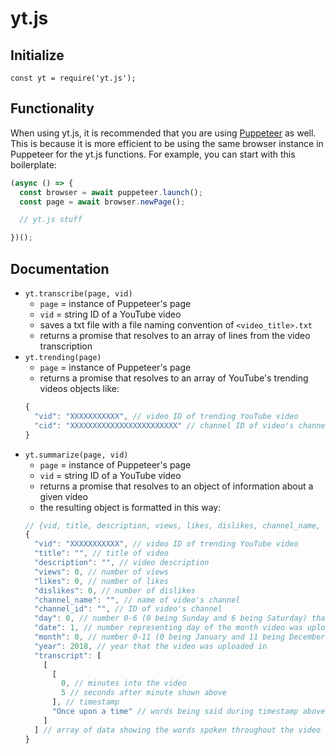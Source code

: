 # yt.js

## Initialize
`const yt = require('yt.js');`

## Functionality
When using yt.js, it is recommended that you are using [Puppeteer]() as well.
This is because it is more efficient to be using the same browser instance in Puppeteer for the yt.js functions.
For example, you can start with this boilerplate:
```javascript
(async () => {
  const browser = await puppeteer.launch();
  const page = await browser.newPage();

  // yt.js stuff

})();
```

## Documentation
* `yt.transcribe(page, vid)`
  * `page` = instance of Puppeteer's page
  * `vid` = string ID of a YouTube video
  * saves a txt file with a file naming convention of `<video_title>.txt`
  * returns a promise that resolves to an array of lines from the video transcription
* `yt.trending(page)`
  * `page` = instance of Puppeteer's page
  * returns a promise that resolves to an array of YouTube's trending videos objects like:
  ```javascript
  {
    "vid": "XXXXXXXXXXX", // video ID of trending YouTube video
    "cid": "XXXXXXXXXXXXXXXXXXXXXXXX" // channel ID of video's channel
  }
  ```
* `yt.summarize(page, vid)`
  * `page` = instance of Puppeteer's page
  * `vid` = string ID of a YouTube video
  * returns a promise that resolves to an object of information about a given video
  * the resulting object is formatted in this way:
  ```javascript
  // {vid, title, description, views, likes, dislikes, channel_name, channel_id, day, date, month, year, transcript}
  {
    "vid": "XXXXXXXXXXX", // video ID of trending YouTube video
    "title": "", // title of video
    "description": "", // video description
    "views": 0, // number of views
    "likes": 0, // number of likes
    "dislikes": 0, // number of dislikes
    "channel_name": "", // name of video's channel
    "channel_id": "", // ID of video's channel
    "day": 0, // number 0-6 (0 being Sunday and 6 being Saturday) that the video was uploaded on
    "date": 1, // number representing day of the month video was uploaded on
    "month": 0, // number 0-11 (0 being January and 11 being December) that the video was uploaded on
    "year": 2018, // year that the video was uploaded in
    "transcript": [
      [
        [
          0, // minutes into the video
          5 // seconds after minute shown above
        ], // timestamp
        "Once upon a time" // words being said during timestamp above
      ]
    ] // array of data showing the words spoken throughout the video
  }
  ```
